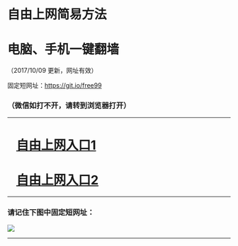 ﻿# 自由上网简易方法

# 电脑、手机一键翻墙

（2017/10/09 更新，网址有效）

固定短网址：https://git.io/free99

### （微信如打不开，请转到浏览器打开）


***





# &nbsp;&nbsp; <a href="http://ft1767120331.fwq-tz-1001.info/fwqtz01.html?t=10090019127 " target="_blank">自由上网入口1</a>
# &nbsp;&nbsp; <a href="http://ft2006610587.fwq-tz-1002.info/fwqtz02.html?t=100900110443 " target="_blank">自由上网入口2</a>
***

### 请记住下图中固定短网址：

<img src="https://s3-us-west-2.amazonaws.com/fwq-1001/yjfq-20170905okok.png" /> 


***

